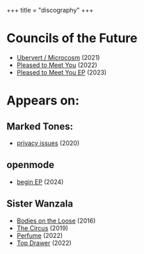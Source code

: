 +++
title = "discography"
+++

# Councils of the Future

* [Ubervert / Microcosm](https://councilsofthefuture.bandcamp.com/album/ubervert) (2021)
* [Pleased to Meet You](https://councilsofthefuture.bandcamp.com/track/pleased-to-meet-you) (2022)
* [Pleased to Meet You EP](https://councilsofthefuture.bandcamp.com/album/pleased-to-meet-you-ep) (2023)

# Appears on: 

## Marked Tones:

* [privacy issues](https://markedtones.bandcamp.com/track/privacy-issues) (2020)

## openmode

* [begin EP](https://openmodemusic.bandcamp.com/album/begin-ep) (2024)

## Sister Wanzala

* [Bodies on the Loose](https://sisterwanzala.bandcamp.com/album/bodies-on-the-loose-ep) (2016)
* [The Circus](https://sisterwanzala.bandcamp.com/album/the-circus-ep) (2019)
* [Perfume](https://sisterwanzala.bandcamp.com/track/perfume) (2022)
* [Top Drawer](https://sisterwanzala.bandcamp.com/album/top-drawer) (2022)